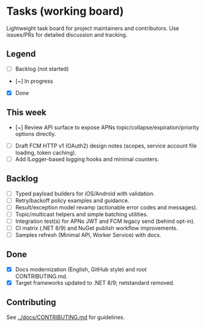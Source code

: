 # Tasks (working board)

Lightweight task board for project maintainers and contributors. Use issues/PRs for detailed discussion and tracking.

## Legend
- [ ] Backlog (not started)
- [~] In progress
- [x] Done

## This week
- [~] Review API surface to expose APNs topic/collapse/expiration/priority options directly.
- [ ] Draft FCM HTTP v1 (OAuth2) design notes (scopes, service account file loading, token caching).
- [ ] Add ILogger-based logging hooks and minimal counters.

## Backlog
- [ ] Typed payload builders for iOS/Android with validation.
- [ ] Retry/backoff policy examples and guidance.
- [ ] Result/exception model revamp (actionable error codes and messages).
- [ ] Topic/multicast helpers and simple batching utilities.
- [ ] Integration test(s) for APNs JWT and FCM legacy send (behind opt-in).
- [ ] CI matrix (.NET 8/9) and NuGet publish workflow improvements.
- [ ] Samples refresh (Minimal API, Worker Service) with docs.

## Done
- [x] Docs modernization (English, GitHub style) and root CONTRIBUTING.md.
- [x] Target frameworks updated to .NET 8/9; netstandard removed.

## Contributing
See [../docs/CONTRIBUTING.md](../docs/CONTRIBUTING.md) for guidelines.
